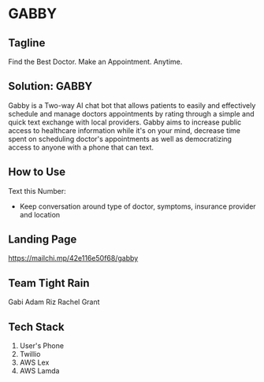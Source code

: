 # GABBY
## Tagline
Find the Best Doctor. Make an Appointment. Anytime.

## Solution: GABBY
Gabby is a Two-way AI chat bot  that allows patients to easily and effectively schedule and manage doctors appointments by rating through a simple and quick text exchange with local providers. Gabby aims to increase public access to healthcare information while it's on your mind, decrease time spent on scheduling doctor's appointments as well as democratizing access to anyone with a phone that can text.

## How to Use
Text this Number: 

* Keep conversation around type of doctor, symptoms, insurance provider and location

## Landing Page
https://mailchi.mp/42e116e50f68/gabby

## Team Tight Rain
Gabi
Adam
Riz
Rachel
Grant


## Tech Stack
1. User's Phone
2. Twillio
3. AWS Lex
4. AWS Lamda

